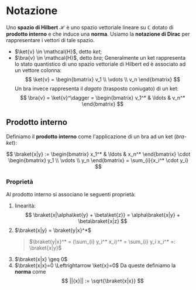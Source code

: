 # Notazione

Uno **spazio di Hilbert** $\mathcal{H}$ è uno spazio vettoriale lineare su $\mathbb{C}$ dotato di **prodotto interno** e che induce una **norma**. Usiamo la **notazione di Dirac** per rappresentare i vettori di tale spazio.

- $\ket{v} \in \mathcal{H}$, detto _ket_;
- $\bra{v} \in \mathcal{H}$, detto _bra_; Generalmente un ket rappresenta lo
    stato quantistico di uno spazio vettoriale di Hilbert ed è associato ad un
    vettore colonna:    $$
    \ket{v} = \begin{bmatrix}
     v_1 \\
     \vdots \\
     v_n
    \end{bmatrix}
    $$
    Un bra invece rappresenta il _dagato_ (trasposto coniugato) di un ket:    $$
    \bra{v} = \ket{v}^\dagger = \begin{bmatrix}
     v_1^* & \ldots & v_n^*
    \end{bmatrix}
    $$

## Prodotto interno

Definiamo il **prodotto interno** come l'applicazione di un bra ad un ket (_bra-ket_):

$$
\braket{x|y} := \begin{bmatrix}
 x_1^* & \ldots & x_n^*
\end{bmatrix} \cdot \begin{bmatrix}
 y_1 \\
 \vdots \\
 y_n
\end{bmatrix} =
\sum_{i}{x_i^* \cdot y_i}
$$

### Proprietà

Al prodotto interno si associano le seguenti proprietà:
1. linearità:     $$
	    \braket{x|\alpha\ket{y} + \beta\ket{z}} = \alpha\braket{x|y} + \beta\braket{x|z}
	    $$
1. $\braket{x|y} = \braket{y|x}^*$
    > $\braket{y|x}^* = (\sum_{i} y_i^* x_i)^* = \sum_{i} y_i x_i^* =: \braket{x|y}$
3. $\braket{x|x} \geq 0$
4. $\braket{x|x}=0 \Leftrightarrow \ket{x}=0$ Da queste definiamo la **norma**
   come $$
    ||{x}|| := \sqrt{\braket{x|x}}
    $$